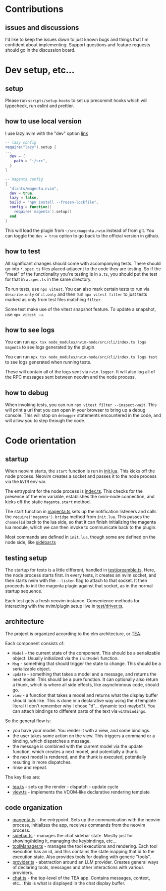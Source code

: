 # Contributions

## issues and discussions

I'd like to keep the issues down to just known bugs and things that I'm confident about implementing. Support questions and feature requests should go in the discussion board.

# Dev setup, etc...

## setup

Please run `scripts/setup-hooks` to set up precommit hooks which will typecheck, run eslint and prettier.

## how to use local version

I use lazy.nvim with the "dev" option [link](https://lazy.folke.io/configuration)

```lua
-- lazy config
require("lazy").setup {
...
  dev = {
    path = "~/src",
  }
}

-- magenta config
{
  "dlants/magenta.nvim",
  dev = true,
  lazy = false,
  build = "npm install --frozen-lockfile",
  config = function()
    require('magenta').setup()
  end
}
```

This will load the plugin from `~/src/magenta.nvim` instead of from git. You can toggle the `dev = true` option to go back to the official version in github.

## how to test

All significant changes should come with accompanying tests. There should go into `*.spec.ts` files placed adjacent to the code they are testing. So if the "meat" of the functionality you're testing is in `a.ts`, you should put the test for that in `a.spec.ts` in the same directory.

To run tests, use `npx vitest`. You can also mark certain tests to run via `describe.only` or `it.only` and then run `npx vitest filter` to just tests marked as only from test files matching `filter`.

Some test make use of the vitest snapshot feature. To update a snapshot, use `npx vitest -u`.

## how to see logs

You can run `npx tsx node_modules/nvim-node/src/cli/index.ts logs magenta` to see logs generated by the plugin.

You can run `npx tsx node_modules/nvim-node/src/cli/index.ts logs test` to see logs generated when running tests.

These will contain all of the logs sent via `nvim.logger`. It will also log all of the RPC messages sent between neovim and the node process.

## how to debug

When invoking tests, you can run `npx vitest filter --inspect-wait`. This will print a url that you can open in your browser to bring up a debug console. This will stop on `debugger` statements encountered in the code, and will allow you to step through the code.

# Code orientation

## startup

When neovim starts, the `start` function is run in [init.lua](https://github.com/dlants/magenta.nvim/blob/main/lua/magenta/init.lua). This kicks off the node process. Neovim creates a socket and passes it to the node process via the `NVIM` env var.

The entrypoint for the node process is [index.ts](https://github.com/dlants/magenta.nvim/blob/main/node/index.ts). This checks for the presence of the env variable, establishes the nvim-node connection, and kicks off the static `Magenta.start` method.

The start function in [magenta.ts](https://github.com/dlants/magenta.nvim/blob/main/node/magenta.ts) sets up the notification listeners and calls the `require('magenta').bridge` method from `init.lua`. This passes the `channelId` back to the lua side, so that it can finish initializing the magenta lua module, which we can then invoke to communicate back to the plugin.

Most commands are defined in `init.lua`, though some are defined on the node side, like [sidebar.ts](https://github.com/dlants/magenta.nvim/blob/main/node/sidebar.ts#L93)

## testing setup

The startup for tests is a little different, handled in [test/preamble.ts](https://github.com/dlants/magenta.nvim/blob/main/node/test/preamble.ts). Here, the node process starts first. In every tests, it creates an nvim socket, and then starts nvim with the `--listen` flag to attach to that socket. It then proceeds to init the magenta plugin against that socket, as in the normal startup sequence.

Each test gets a fresh neovim instance. Convenience methods for interacting with the nvim/plugin setup live in [test/driver.ts](https://github.com/dlants/magenta.nvim/blob/main/node/test/driver.ts).

## architecture

The project is organized according to the elm architecture, or [TEA](https://guide.elm-lang.org/architecture/).

Each component consists of:

- `Model` - the current state of the component. This should be a serializable object. Usually initialized via the `initModel` function.
- `Msg` - something that should trigger the state to change. This should be a serializable object.
- `update` - something that takes a model and a message, and returns the next model. This should be a pure function. It can optionally also return a thunk, which is where all side effects, like asynchronous code, should go.
- `view` - a function that takes a model and returns what the display buffer should look like. This is done in a declarative way using the `d` template literal (I don't remember why I chose "d"... dynamic text maybe?). You can attach bindings to different parts of the text via `withBindings`.

So the general flow is:

- you have your model. You render it with a view, and some bindings.
- the user takes some action on the view. This triggers a command or a binding, which dispatches a message.
- the message is combined with the current model via the update function, which creates a next model, and potentially a thunk.
- the next model is rendered, and the thunk is executed, potentially resulting in more dispatches.
- rinse and repeat.

The key files are:

- [tea.ts](https://github.com/dlants/magenta.nvim/blob/main/node/tea/tea.ts) - sets up the render - dispatch - update cycle
- [view.ts](https://github.com/dlants/magenta.nvim/blob/main/node/tea/view.ts) - implements the VDOM-like declarative rendering template

## code organization

- [magenta.ts](https://github.com/dlants/magenta.nvim/blob/main/node/magenta.ts) - the entrypoint. Sets up the communication with the neovim process, initializes the app, receives commands from the neovim process.
- [sidebar.ts](https://github.com/dlants/magenta.nvim/blob/main/node/sidebar.ts) - manages the chat sidebar state. Mostly just for showing/hiding it, managing the keybindings, etc...
- [toolManager.ts](https://github.com/dlants/magenta.nvim/blob/main/node/tools/toolManager.ts) - manages the tool executions and rendering. Each tool execution has an id, and this contains the state mapping that id to the execution state. Also provides tools for dealing with generic "tools".
- [provider.ts](https://github.com/dlants/magenta.nvim/blob/main/node/providers/provider.ts) - abstraction around an LLM provider. Creates general ways of declaring tools, messages and other interactions with various providers.
- [chat.ts](https://github.com/dlants/magenta.nvim/blob/main/node/chat/chat.ts) - the top-level of the TEA app. Contains messages, context, etc... this is what is displayed in the chat display buffer.
